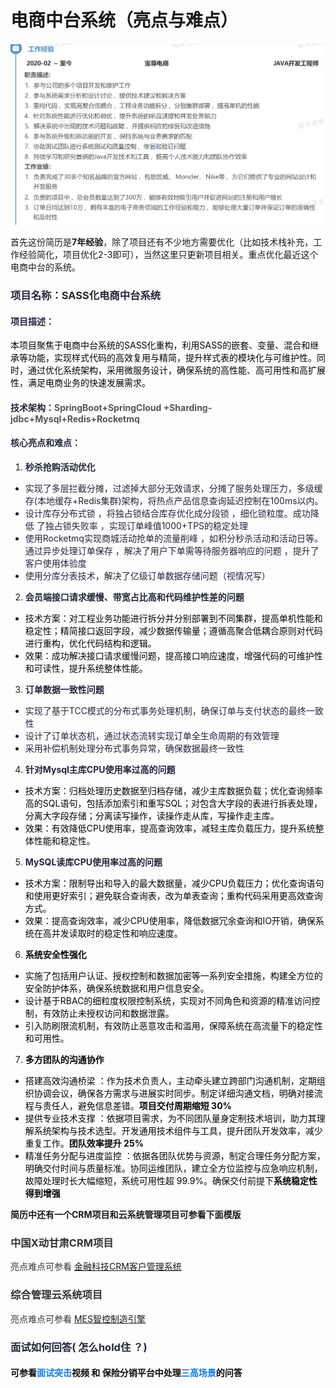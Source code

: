 # 电商中台系统（亮点与难点）

![1744614560401-18dd3405-0b80-4e78-9935-1e0cf393af88.png](./img/MvfgYf4-W2hYTQOa/1744614560401-18dd3405-0b80-4e78-9935-1e0cf393af88-667647.png)

首先这份简历是**7年经验**，除了项目还有不少地方需要优化（比如技术栈补充，工作经验简化，项目优化2-3即可），当然这里只更新项目相关。重点优化最近这个电商中台的系统。

### <font style="color:rgba(6, 8, 31, 0.88);">项目名称：</font>**<font style="color:rgb(38, 38, 38);">SASS化</font>**<font style="color:rgba(6, 8, 31, 0.88);">电商中台系统</font>

#### <font style="color:rgba(6, 8, 31, 0.88);">项目描述：</font>

<font style="color:rgb(6, 6, 7);">本项目聚焦于电商中台系统的SASS化重构，利用SASS的嵌套、变量、混合和继承等功能，实现样式代码的高效复用与精简，提升样式表的模块化与可维护性。同时，通过优化系统架构，采用微服务设计，确保系统的高性能、高可用性和高扩展性，满足电商业务的快速发展需求。</font>

#### <font style="color:rgba(6, 8, 31, 0.88);">技术架构：</font><font style="color:rgb(85,85,85);">SpringBoot+SpringCloud +Sharding-jdbc+Mysql+Redis+Rocketmq</font>

#### <font style="color:rgba(6, 8, 31, 0.88);">核心亮点和难点：</font>

1. **<font style="color:rgba(6, 8, 31, 0.88);">秒杀抢购活动优化</font>**

+ <font style="color:rgba(6, 8, 31, 0.88);">实现了多层拦截分摊，过滤掉大部分无效请求，分摊了服务处理压力，多级缓存(本地缓存+Redis集群)架构，将热点产品信息查询延迟控制在100ms以内。</font>
+ <font style="color:rgba(6, 8, 31, 0.88);">设计库存分布式锁 ，将独占锁结合库存优化成分段锁 ，细化锁粒度。成功降低 了独占锁失败率 ，实现订单峰值1000+TPS的稳定处理</font>
+ <font style="color:rgba(6, 8, 31, 0.88);">使用Rocketmq实现商城活动抢单的流量削峰 ，如积分秒杀活动和活动日等。通过异步处理订单保存 ，解决了用户下单需等待服务器响应的问题 ，提升了客户使用体验度</font>
+ <font style="color:rgba(6, 8, 31, 0.88);">使用分库分表技术，解决了亿级订单数据存储问题（视情况写）</font>

2. **<font style="color:rgba(6, 8, 31, 0.88);">会员端接口请求缓慢、带宽占比高和代码维护性差的问题</font>**

+ <font style="color:rgb(6, 6, 7);">技术方案：对工程业务功能进行拆分并分别部署到不同集群，提高单机性能和稳定性；精简接口返回字段，减少数据传输量；遵循高聚合低耦合原则对代码进行重构，优化代码结构和逻辑。</font>
+ <font style="color:rgb(6, 6, 7);">效果：成功解决接口请求缓慢问题，提高接口响应速度，增强代码的可维护性和可读性，提升系统整体性能。</font>

3. **<font style="color:rgba(6, 8, 31, 0.88);">订单数据一致性问题 </font>**

+ <font style="color:rgba(6, 8, 31, 0.88);">实现了基于TCC模式的分布式事务处理机制，确保订单与支付状态的最终一致性</font>
+ <font style="color:rgba(6, 8, 31, 0.88);">设计了订单状态机，通过状态流转实现订单全生命周期的有效管理</font>
+ <font style="color:rgba(6, 8, 31, 0.88);">采用补偿机制处理分布式事务异常，确保数据最终一致性</font>

4. **<font style="color:rgba(6, 8, 31, 0.88);">针对Mysql主库CPU使用率过高的问题</font>**

+ <font style="color:rgb(6, 6, 7);">技术方案：归档处理历史数据至归档存储，减少主库数据负载；优化查询频率高的SQL语句，包括添加索引和重写SQL；对包含大字段的表进行拆表处理，分离大字段存储；分离读写操作，读操作走从库，写操作走主库。</font>
+ <font style="color:rgb(6, 6, 7);">效果：有效降低CPU使用率，提高查询效率，减轻主库负载压力，提升系统整体性能和稳定性。</font>

5. **<font style="color:rgba(6, 8, 31, 0.88);">MySQL读库CPU使用率过高的问题</font>**

+ <font style="color:rgba(6, 8, 31, 0.88);"> </font><font style="color:rgb(6, 6, 7);">技术方案：限制导出和导入的最大数据量，减少CPU负载压力；优化查询语句和使用更好索引；避免联合查询表，改为单表查询；重构代码采用更高效查询方式。</font>
+ <font style="color:rgb(6, 6, 7);">效果：提高查询效率，减少CPU使用率，降低数据冗余查询和IO开销，确保系统在高并发读取时的稳定性和响应速度。</font>

6. **<font style="color:rgb(6, 6, 7);">系统安全性强化</font>**

+ <font style="color:rgb(6, 6, 7);">实施了包括用户认证、授权控制和数据加密等一系列安全措施，构建全方位的安全防护体系，确保系统数据和用户信息安全。 </font>
+ <font style="color:rgb(6, 6, 7);">设计基于RBAC的细粒度权限控制系统，实现对不同角色和资源的精准访问控制，有效防止未授权访问和数据泄露。 </font>
+ <font style="color:rgb(6, 6, 7);">引入防刷限流机制，有效防止恶意攻击和滥用，保障系统在高流量下的稳定性和可用性。</font>

7. **<font style="color:rgb(6, 6, 7);">多方团队的沟通协作</font>**

+ <font style="color:rgb(6, 6, 7);">搭建高效沟通桥梁 ：作为技术负责人，主动牵头建立跨部门沟通机制，定期组织协调会议，确保各方需求与进展实时同步。制定详细沟通文档，明确对接流程与责任人，避免信息差错。</font>**<font style="color:rgb(6, 6, 7);">项目交付周期缩短 30%</font>**
+ <font style="color:rgb(6, 6, 7);">提供专业技术支撑 ：依据项目需求，为不同团队量身定制技术培训，助力其理解系统架构与技术选型。开发通用技术组件与工具，提升团队开发效率，减少重复工作。</font>**<font style="color:rgb(6, 6, 7);">团队效率提升 25%</font>**
+ <font style="color:rgb(6, 6, 7);">精准任务分配与进度监控 ：依据各团队优势与资源，制定合理任务分配方案，明确交付时间与质量标准。协同运维团队，建立全方位监控与应急响应机制，故障处理时长大幅缩短，系统可用性超 99.9%。确保交付前提下</font>**<font style="color:rgb(6, 6, 7);">系统稳定性得到增强</font>**

**<font style="color:rgb(6, 6, 7);"></font>**

**简历中还有一个CRM项目和云系统管理项目可参看下面模版**

### <font style="color:rgb(51,51,51);">中国X动甘肃CRM项目</font>

<font style="color:rgb(51,51,51);">亮点难点可参看 </font>[金融科技CRM客户管理系统](https://www.yuque.com/tulingzhouyu/db22bv/xrsf54wva6nqig14)<font style="color:rgb(51,51,51);"> </font>

### <font style="color:rgb(51,51,51);">综合管理云系统项目</font>

<font style="color:rgb(51,51,51);">亮点难点可参看 </font>[MES智控制造引擎](https://www.yuque.com/tulingzhouyu/db22bv/oea34yfcdi6ysn1q)

### <font style="color:rgba(6, 8, 31, 0.88);">面试如何回答( 怎么hold住 ？)</font>

#### <font style="color:rgba(0, 0, 0, 0.96);">可参看</font><font style="color:#117CEE;">面试突击</font><font style="color:rgba(0, 0, 0, 0.96);">视频 和  保险分销平台中处理</font><font style="color:#117CEE;">三高场景</font><font style="color:rgba(0, 0, 0, 0.96);">的问答</font>
